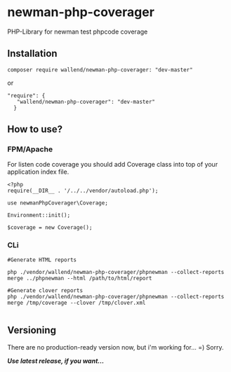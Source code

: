 # newman-php-coverager
PHP-Library for newman test phpcode coverage

## Installation
```
composer require wallend/newman-php-coverager: "dev-master"
```

or
```
"require": {
   "wallend/newman-php-coverager": "dev-master"
  }
```

## How to use?
### FPM/Apache

For listen code coverage you should add Coverage class into top of your application index file.

```
<?php
require(__DIR__ . '/../../vendor/autoload.php');
 
use newmanPhpCoverager\Coverage;
 
Environment::init();
 
$coverage = new Coverage();

``` 
### CLi
```
#Generate HTML reports

php ./vendor/wallend/newman-php-coverager/phpnewman --collect-reports merge ../phpnewman --html /path/to/html/report
 
#Generate clover reports
php ./vendor/wallend/newman-php-coverager/phpnewman --collect-reports merge /tmp/coverage --clover /tmp/clover.xml


```
## Versioning

There are no production-ready version now, but i'm working for... =) Sorry.

***Use latest release, if you want...***
